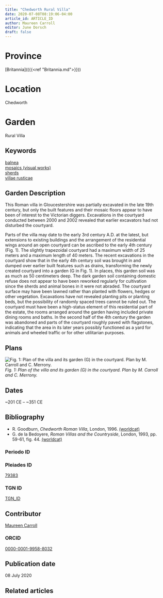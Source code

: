 ```yaml
---
title: "Chedworth Rural Villa"
date: 2020-07-08T08:19:06-04:00
article_id: ARTICLE_ID
author: Maureen Carroll
editor: June Dorsch
draft: false
---
```


# Province

[Britannia](({{<ref "Britannia.md">}}))

# Location

Chedworth

# Garden

Rural Villa

## Keywords

[balnea](http://vocab.getty.edu/page/aat/300120377)  
[mosaics (visual works)](http://vocab.getty.edu/page/aat/300015342)  
[sherds](http://vocab.getty.edu/page/aat/300117132)  
[villae rusticae](http://vocab.getty.edu/page/aat/300005518)

## Garden Description

This Roman villa in Gloucestershire was partially excavated in the late 19th century, but only the built features and their mosaic floors appear to have been of interest to the Victorian diggers. Excavations in the courtyard conducted between 2000 and 2002 revealed that earlier excavators had not disturbed the courtyard.

Parts of the villa may date to the early 3rd century A.D. at the latest, but extensions to existing buildings and the arrangement of the residential wings around an open courtyard can be ascribed to the early 4th century (Fig. 1). The slightly trapezoidal courtyard had a maximum width of 25 meters and a maximum length of 40 meters. The recent excavations in the courtyard show that in the early 4th century soil was brought in and dumped over earlier built features such as drains, transforming the newly created courtyard into a garden (G in Fig. 1). In places, this garden soil was as much as 50 centimeters deep. The dark garden soil containing domestic refuse does not appear to have been reworked regularly for cultivation since the sherds and animal bones in it were not abraded. The courtyard surface may have been lawned rather than planted with flowers, hedges or other vegetation. Excavations have not revealed planting pits or planting beds, but the possibility of randomly spaced trees cannot be ruled out. The courtyard must have been a high-status element of this residential part of the estate, the rooms arranged around the garden having included private dining rooms and baths. In the second half of the 4th century the garden was abandoned and parts of the courtyard roughly paved with flagstones, indicating that the area in its later years possibly functioned as a yard for animals and wheeled traffic or for other utilitarian purposes.

## Plans

![Fig. 1: Plan of the villa and its garden (G) in the courtyard. Plan by M. Carroll and C. Merrony.](/images/Chedworth-fig-3.jpg)
*Fig. 1: Plan of the villa and its garden (G) in the courtyard. Plan by M. Carroll and C. Merrony.*

## Dates

~201 CE – ~351 CE

## Bibliography

* R. Goodburn, *Chedworth Roman Villa*, London, 1996. [(worldcat)](http://www.worldcat.org/oclc/862309842)
*  G. de la Bedoyere, *Roman Villas and the Countryside*, London, 1993, pp. 59-61, fig. 44. [(worldcat)](http://www.worldcat.org/oclc/1000553676)

### Periodo ID

<!-- [PERIODO_ID](https://pleiades.stoa.org/places/PLEIADES_ID) -->

### Pleiades ID

[79383](https://pleiades.stoa.org/places/79383)

### TGN ID

[TGN_ID](http://vocab.getty.edu/page/tgn/7032560)

## Contributor

[Maureen Carroll](https://www.sheffield.ac.uk/archaeology/our-people/academic-staff/maureen-carroll)

### ORCID

[0000-0001-9958-8032](https://orcid.org/0000-0001-9958-8032)

## Publication date

08 July 2020

## Related articles

<!-- Links to other related articles. Leave blank for now -->
